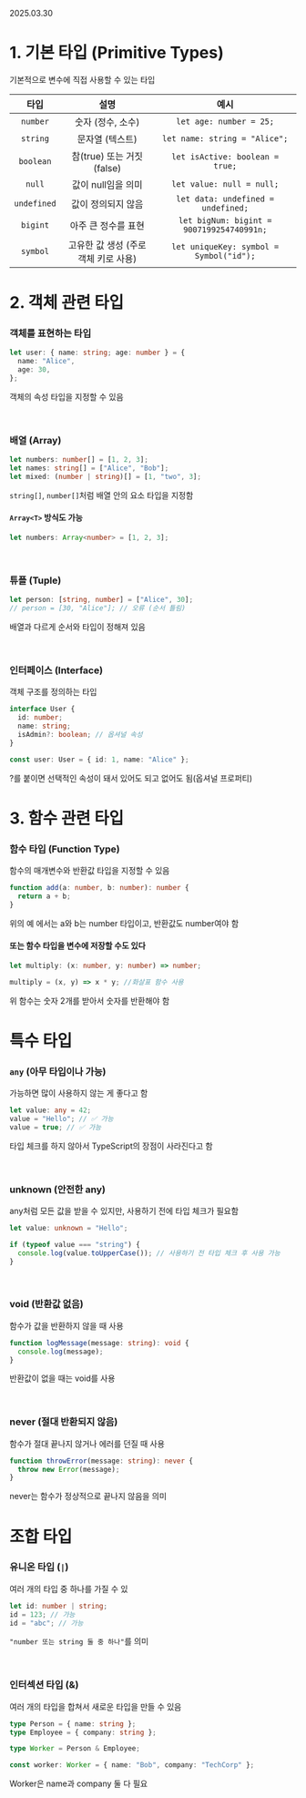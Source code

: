 2025.03.30

# 1. 기본 타입 (Primitive Types)
기본적으로 변수에 직접 사용할 수 있는 타입

|타입|설명|예시|
|:-:|:-:|:-:|
```number```|숫자 (정수, 소수)|```let age: number = 25;```
```string```|	문자열 (텍스트)|```let name: string = "Alice";```
```boolean```|참(true) 또는 거짓(false)|```let isActive: boolean = true;```
```null```|값이 null임을 의미|```let value: null = null;```
```undefined```|값이 정의되지 않음|```let data: undefined = undefined;```
```bigint```|아주 큰 정수를 표현|```let bigNum: bigint = 9007199254740991n;```
```symbol```|고유한 값 생성 (주로 객체 키로 사용)|```let uniqueKey: symbol = Symbol("id");```

# 2. 객체 관련 타입
### 객체를 표현하는 타입

```typescript
let user: { name: string; age: number } = {
  name: "Alice",
  age: 30,
};
```
객체의 속성 타입을 지정할 수 있음

<br>

### 배열 (Array)
```typescript
let numbers: number[] = [1, 2, 3];
let names: string[] = ["Alice", "Bob"];
let mixed: (number | string)[] = [1, "two", 3];
```
```string[]```, ```number[]```처럼 배열 안의 요소 타입을 지정함

#### ```Array<T>``` 방식도 가능
```typescript
let numbers: Array<number> = [1, 2, 3];
```

<br>

### 튜플 (Tuple)
```typescript
let person: [string, number] = ["Alice", 30];
// person = [30, "Alice"]; // 오류 (순서 틀림)
```
배열과 다르게 순서와 타입이 정해져 있음

<br>

### 인터페이스 (Interface)
객체 구조를 정의하는 타입
```typescript
interface User {
  id: number;
  name: string;
  isAdmin?: boolean; // 옵셔널 속성
}

const user: User = { id: 1, name: "Alice" };
```
?를 붙이면 선택적인 속성이 돼서 있어도 되고 없어도 됨(옵셔널 프로퍼티)


# 3. 함수 관련 타입
### 함수 타입 (Function Type)
함수의 매개변수와 반환값 타입을 지정할 수 있음
```typescript
function add(a: number, b: number): number {
  return a + b;
}
```
위의 예 에서는 a와 b는 number 타입이고, 반환값도 number여야 함
#### 또는 함수 타입을 변수에 저장할 수도 있다
```typescript
let multiply: (x: number, y: number) => number;

multiply = (x, y) => x * y; //화살표 함수 사용
```
위 함수는 숫자 2개를 받아서 숫자를 반환해야 함



# 특수 타입
### ```any``` (아무 타입이나 가능)
가능하면 많이 사용하지 않는 게 좋다고 함
```typescript
let value: any = 42;
value = "Hello"; // ✅ 가능
value = true; // ✅ 가능
```
타입 체크를 하지 않아서 TypeScript의 장점이 사라진다고 함

<br>

### unknown (안전한 any)
any처럼 모든 값을 받을 수 있지만, 사용하기 전에 타입 체크가 필요함
``` typescript
let value: unknown = "Hello";

if (typeof value === "string") {
  console.log(value.toUpperCase()); // 사용하기 전 타입 체크 후 사용 가능
}
```

<br>

### void (반환값 없음)
함수가 값을 반환하지 않을 때 사용
```typescript
function logMessage(message: string): void {
  console.log(message);
}
```
 반환값이 없을 때는 void를 사용

<br>

### never (절대 반환되지 않음)
함수가 절대 끝나지 않거나 에러를 던질 때 사용
```typescript
function throwError(message: string): never {
  throw new Error(message);
}
```
never는 함수가 정상적으로 끝나지 않음을 의미

# 조합 타입
### 유니온 타입 (```|```)
여러 개의 타입 중 하나를 가질 수 있
``` typescript
let id: number | string;
id = 123; // 가능
id = "abc"; // 가능
```
```"number 또는 string 둘 중 하나"```를 의미

 <br>

 ### 인터섹션 타입 (&)
 여러 개의 타입을 합쳐서 새로운 타입을 만들 수 있음
```typescript
type Person = { name: string };
type Employee = { company: string };

type Worker = Person & Employee;

const worker: Worker = { name: "Bob", company: "TechCorp" };
```
Worker은 name과 company 둘 다 필요